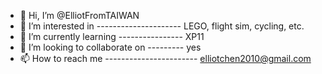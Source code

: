 - 👋 Hi, I’m @ElliotFromTAIWAN
- 👀 I’m interested in --------------------- LEGO, flight sim, cycling, etc.
- 🌱 I’m currently learning ---------------- XP11
- 💞️ I’m looking to collaborate on --------- yes
- 📫 How to reach me ----------------------- elliotchen2010@gmail.com

<!---
ElliotFromTAIWAN/ElliotFromTAIWAN is a ✨ special ✨ repository because its `README.md` (this file) appears on your GitHub profile.
You can click the Preview link to take a look at your changes.
--->
